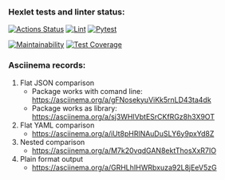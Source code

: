 ### Hexlet tests and linter status:
[![Actions Status](https://github.com/Andrey-Volkovitskiy/python-project-50/workflows/hexlet-check/badge.svg)](https://github.com/Andrey-Volkovitskiy/python-project-50/actions)    [![Lint](https://github.com/Andrey-Volkovitskiy/python-project-50/actions/workflows/flake8_linter.yml/badge.svg)](https://github.com/Andrey-Volkovitskiy/python-project-50/actions/workflows/flake8_linter.yml)    [![Pytest](https://github.com/Andrey-Volkovitskiy/python-project-50/actions/workflows/pytest.yml/badge.svg)](https://github.com/Andrey-Volkovitskiy/python-project-50/actions/workflows/pytest.yml)

[![Maintainability](https://api.codeclimate.com/v1/badges/40dae7224b36f362b81f/maintainability)](https://codeclimate.com/github/Andrey-Volkovitskiy/python-project-50/maintainability)    [![Test Coverage](https://api.codeclimate.com/v1/badges/40dae7224b36f362b81f/test_coverage)](https://codeclimate.com/github/Andrey-Volkovitskiy/python-project-50/test_coverage)

### Asciinema records:
1. Flat JSON comparison
    - Package works with comand line: https://asciinema.org/a/gFNosekyuViKk5rnLD43ta4dk
    - Package works as library: https://asciinema.org/a/sj3WHIVbtESrCKfRGz8h3X9OT
2. Flat YAML comparison
    - https://asciinema.org/a/iUt8pHRlNAuDuSLY6y9pxYd8Z
3. Nested comparison
    - https://asciinema.org/a/M7k20vqdGAN8ektThosXxR7IO
4. Plain format output
    - https://asciinema.org/a/GRHLhIHWRbxuza92L8jEeV5zG
